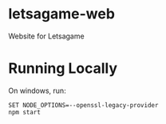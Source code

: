 # letsagame-web
Website for Letsagame

# Running Locally
On windows, run:
```
SET NODE_OPTIONS=--openssl-legacy-provider
npm start
```
